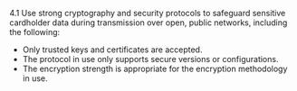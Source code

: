 4.1 Use strong cryptography and security 
protocols to safeguard sensitive cardholder 
data during transmission over open, public 
networks, including the following: 

* Only trusted keys and certificates are accepted. 
* The protocol in use only supports secure versions or configurations. 
* The encryption strength is appropriate for the encryption methodology in use. 
